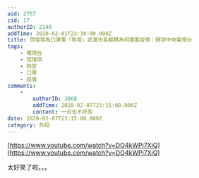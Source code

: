 ```yaml
---
aid: 2767
cid: 17
authorID: 2149
addTime: 2020-02-01T23:30:00.000Z
title: 范瑋琪為口罩罵「狗官」武漢市長解釋為何隱匿疫情｜眼球中央電視台
tags:
    - 電視台
    - 范瑋琪
    - 狗官
    - 口罩
    - 疫情
comments:
    -
        authorID: 3068
        addTime: 2020-02-07T23:15:00.000Z
        content: 一点也不好笑
date: 2020-02-07T23:15:00.000Z
category: 外段
---
```


[https://www.youtube.com/watch?v=DO4kWPi7XiQ](https://www.youtube.com/watch?v=DO4kWPi7XiQ)

太好笑了啦。。。
